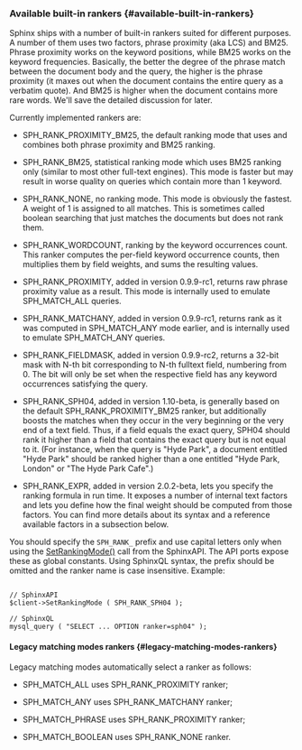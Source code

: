 ### Available built-in rankers {#available-built-in-rankers}

Sphinx ships with a number of built-in rankers suited for different purposes. A number of them uses two factors, phrase proximity (aka LCS) and BM25\. Phrase proximity works on the keyword positions, while BM25 works on the keyword frequencies. Basically, the better the degree of the phrase match between the document body and the query, the higher is the phrase proximity (it maxes out when the document contains the entire query as a verbatim quote). And BM25 is higher when the document contains more rare words. We&#039;ll save the detailed discussion for later.

Currently implemented rankers are:

*   SPH_RANK_PROXIMITY_BM25, the default ranking mode that uses and combines both phrase proximity and BM25 ranking.

*   SPH_RANK_BM25, statistical ranking mode which uses BM25 ranking only (similar to most other full-text engines). This mode is faster but may result in worse quality on queries which contain more than 1 keyword.

*   SPH_RANK_NONE, no ranking mode. This mode is obviously the fastest. A weight of 1 is assigned to all matches. This is sometimes called boolean searching that just matches the documents but does not rank them.

*   SPH_RANK_WORDCOUNT, ranking by the keyword occurrences count. This ranker computes the per-field keyword occurrence counts, then multiplies them by field weights, and sums the resulting values.

*   SPH_RANK_PROXIMITY, added in version 0.9.9-rc1, returns raw phrase proximity value as a result. This mode is internally used to emulate SPH_MATCH_ALL queries.

*   SPH_RANK_MATCHANY, added in version 0.9.9-rc1, returns rank as it was computed in SPH_MATCH_ANY mode earlier, and is internally used to emulate SPH_MATCH_ANY queries.

*   SPH_RANK_FIELDMASK, added in version 0.9.9-rc2, returns a 32-bit mask with N-th bit corresponding to N-th fulltext field, numbering from 0\. The bit will only be set when the respective field has any keyword occurrences satisfying the query.

*   SPH_RANK_SPH04, added in version 1.10-beta, is generally based on the default SPH_RANK_PROXIMITY_BM25 ranker, but additionally boosts the matches when they occur in the very beginning or the very end of a text field. Thus, if a field equals the exact query, SPH04 should rank it higher than a field that contains the exact query but is not equal to it. (For instance, when the query is &quot;Hyde Park&quot;, a document entitled &quot;Hyde Park&quot; should be ranked higher than a one entitled &quot;Hyde Park, London&quot; or &quot;The Hyde Park Cafe&quot;.)

*   SPH_RANK_EXPR, added in version 2.0.2-beta, lets you specify the ranking formula in run time. It exposes a number of internal text factors and lets you define how the final weight should be computed from those factors. You can find more details about its syntax and a reference available factors in a subsection below.

You should specify the `SPH_RANK_` prefix and use capital letters only when using the [SetRankingMode()](../../full-text_search_query_settings/setrankingmode.md) call from the SphinxAPI. The API ports expose these as global constants. Using SphinxQL syntax, the prefix should be omitted and the ranker name is case insensitive. Example:

```

// SphinxAPI
$client->SetRankingMode ( SPH_RANK_SPH04 );

// SphinxQL
mysql_query ( "SELECT ... OPTION ranker=sph04" );

```

#### Legacy matching modes rankers {#legacy-matching-modes-rankers}

Legacy matching modes automatically select a ranker as follows:

*   SPH_MATCH_ALL uses SPH_RANK_PROXIMITY ranker;

*   SPH_MATCH_ANY uses SPH_RANK_MATCHANY ranker;

*   SPH_MATCH_PHRASE uses SPH_RANK_PROXIMITY ranker;

*   SPH_MATCH_BOOLEAN uses SPH_RANK_NONE ranker.
